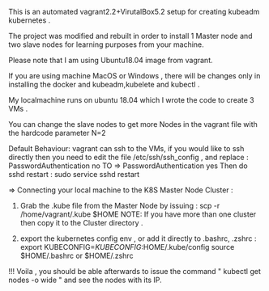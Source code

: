 This is an automated vagrant2.2+VirutalBox5.2 setup for creating kubeadm kubernetes .

The project was modified and rebuilt in order to install 1 Master node and two slave nodes for learning purposes from your machine.

Please note that I am using Ubuntu18.04 image from vagrant.

If you are using machine MacOS or Windows , there will be changes only in installing the docker and kubeadm,kubelete and kubectl .

My localmachine runs on ubuntu 18.04 which I wrote the code to create 3 VMs .

You can change the slave nodes to get  more Nodes in the vagrant file with the hardcode parameter N=2

Default Behaviour:
vagrant can ssh to the VMs, if you would like to ssh directly then you need to edit the file /etc/ssh/ssh_config , and replace :
PasswordAuthentication no
TO => PasswordAuthentication yes
Then do sshd restart : sudo service sshd restart


=> Connecting your local machine to the K8S Master Node Cluster :
1) Grab the .kube file from the Master Node by issuing :
scp -r /home/vagrant/.kube $HOME 
NOTE: If you have more than one cluster then copy it to the Cluster directory .

2) export the kubernetes config env , or add it directly to .bashrc, .zshrc :
export KUBECONFIG=$KUBECONFIG:$HOME/.kube/config
source $HOME/.bashrc or $HOME/.zshrc


!!! Voila , you should be able afterwards to issue the command " kubectl get nodes -o wide " and see the nodes with its IP.



